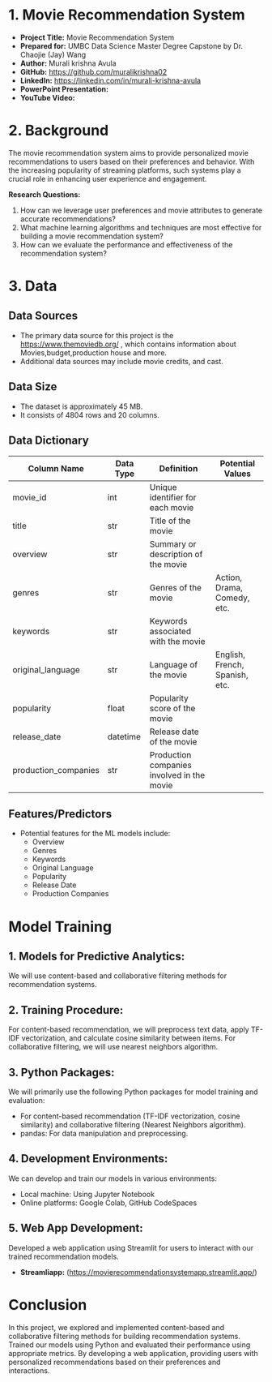 # 1. Movie Recommendation System

- **Project Title:** Movie Recommendation System
- **Prepared for:** UMBC Data Science Master Degree Capstone by Dr. Chaojie (Jay) Wang
- **Author:** Murali krishna Avula
- **GitHub:** https://github.com/muralikrishna02
- **LinkedIn:** https://linkedin.com/in/murali-krishna-avula
- **PowerPoint Presentation:** 
- **YouTube Video:** 

# 2. Background

The movie recommendation system aims to provide personalized movie recommendations to users based on their preferences and behavior.
With the increasing popularity of streaming platforms, such systems play a crucial role in enhancing user experience and engagement.

**Research Questions:**
1. How can we leverage user preferences and movie attributes to generate accurate recommendations?
2. What machine learning algorithms and techniques are most effective for building a movie recommendation system?
3. How can we evaluate the performance and effectiveness of the recommendation system?

# 3. Data

## Data Sources
- The primary data source for this project is the https://www.themoviedb.org/ , which contains information about Movies,budget,production house and more.
- Additional data sources may include movie credits, and cast.

## Data Size
- The dataset is approximately 45 MB.
- It consists of 4804 rows and 20 columns.

## Data Dictionary

| Column Name       | Data Type    | Definition                                   | Potential Values         |
|-------------------|--------------|----------------------------------------------|--------------------------|
| movie_id          | int          | Unique identifier for each movie             |                          |
| title             | str          | Title of the movie                           |                          |
| overview          | str          | Summary or description of the movie          |                          |
| genres            | str          | Genres of the movie                          | Action, Drama, Comedy, etc. |
| keywords          | str          | Keywords associated with the movie            |                          |
| original_language | str          | Language of the movie                        | English, French, Spanish, etc. |
| popularity        | float        | Popularity score of the movie                |                          |
| release_date      | datetime     | Release date of the movie                    |                          |
| production_companies | str       | Production companies involved in the movie   |                          |

## Features/Predictors
- Potential features for the ML models include:
  - Overview
  - Genres
  - Keywords
  - Original Language
  - Popularity
  - Release Date
  - Production Companies


# Model Training

## 1. Models for Predictive Analytics:
We will use content-based and collaborative filtering methods for recommendation systems.

## 2. Training Procedure:
For content-based recommendation, we will preprocess text data, apply TF-IDF vectorization, and calculate cosine similarity between items. For collaborative filtering, we will use nearest neighbors algorithm.

## 3. Python Packages:
We will primarily use the following Python packages for model training and evaluation:
- For content-based recommendation (TF-IDF vectorization, cosine similarity) and collaborative filtering (Nearest Neighbors algorithm).
- pandas: For data manipulation and preprocessing.

## 4. Development Environments:
We can develop and train our models in various environments:
- Local machine: Using Jupyter Notebook 
- Online platforms: Google Colab, GitHub CodeSpaces

## 5. Web App Development:
Developed a web application using Streamlit for users to interact with our trained recommendation models. 
- **Streamliapp:** (https://movierecommendationsystemapp.streamlit.app/)

# Conclusion

In this project, we explored and implemented content-based and collaborative filtering methods for building recommendation systems. Trained our models using Python and evaluated their performance using appropriate metrics. By developing a web application, providing users with personalized recommendations based on their preferences and interactions.

